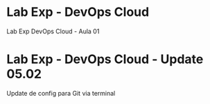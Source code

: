 # Lab Exp - DevOps Cloud
Lab Exp DevOps Cloud - Aula 01
# Lab Exp - DevOps Cloud - Update 05.02
Update de config para Git via terminal
